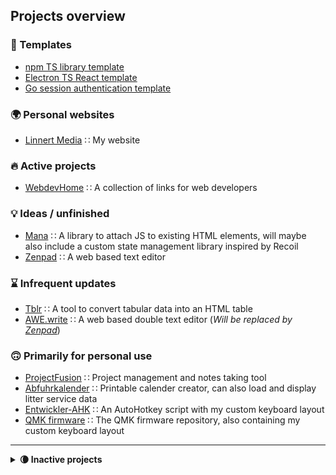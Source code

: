 ## Projects overview

### 📄 Templates

- [npm TS library template](https://github.com/alinnert/npm-ts-library)
- [Electron TS React template](https://github.com/alinnert/electron-ts-react-template)
- [Go session authentication template](https://github.com/alinnert/go-session-auth-template)

### 🌍 Personal websites

- [Linnert Media](https://github.com/alinnert/linnertmedia) ∷ My website

### 🔥 Active projects

- [WebdevHome](https://github.com/webdevhome/webdevhome.github.io) ∷ A collection of links for web developers

### 💡 Ideas / unfinished

- [Mana](https://github.com/alinnert/mana) ∷ A library to attach JS to existing HTML elements, will maybe also include a custom state management library inspired by Recoil
- [Zenpad](https://github.com/alinnert/zenpad) ∷ A web based text editor

### ⌛️ Infrequent updates

- [Tblr](https://github.com/alinnert/tblr) ∷ A tool to convert tabular data into an HTML table
- [AWE.write](https://github.com/alinnert/awewrite) ∷ A web based double text editor (*Will be replaced by [Zenpad](https://github.com/alinnert/zenpad)*)

### 🙃 Primarily for personal use

- [ProjectFusion](https://github.com/alinnert/project-fusion) ∷ Project management and notes taking tool
- [Abfuhrkalender](https://github.com/alinnert/abfuhrkalender) ∷ Printable calender creator, can also load and display litter service data
- [Entwickler-AHK](https://github.com/alinnert/entwickler-ahk) ∷ An AutoHotkey script with my custom keyboard layout
- [QMK firmware](https://github.com/alinnert/qmk_firmware) ∷ The QMK firmware repository, also containing my custom keyboard layout

<hr>

<details>
  <summary><strong>🌘 Inactive projects</strong></summary>

  ### ❓ Unknown / no plans currently

  - [Bookmarks](https://github.com/alinnert/bookmarks) ∷ Self hostet bookmarks tool (*Maybe I'll look into this at a later point in time*)
  - [Markdown CLI](https://github.com/alinnert/markdown-cli) ∷ A CLI tool to quickly convert markdown to html (*I don't need it anymore*)
  - [Protofiles](https://github.com/alinnert/protofiles) ∷ Tool to create new files by templates (*Not sure if I'll continue working on this*)
  - [SSH Tool](https://github.com/alinnert/sshtool) ∷ SSH tools with planned GUI (*Not sure if I'll continue working on this*)
  - [Type Case](https://github.com/alinnert/type-case) ∷ Text editor for ChromeOS (*Will probably be replaced by [Zenpad](https://github.com/alinnert/zenpad)*)

  ### 🧹 Craft CMS 2 Plugins (no active development)

  - [Vistor Counter](https://github.com/alinnert/craft-plugin-visitorcounter)
  - [XLS2HTML Twig Filter](https://github.com/alinnert/craft-plugin-xls2html-twig-filter)

  ### 📦 Archived

  - [TState](https://github.com/alinnert/tstate) ∷ State management library (*Will likely be replaced by [Mana](https://github.com/alinnert/mana)'s state management library*)
</details>
